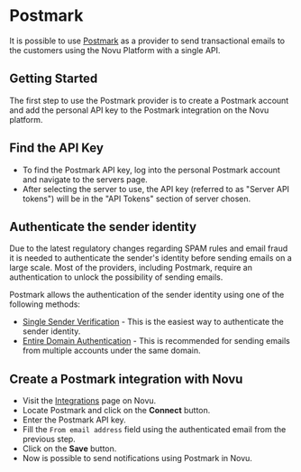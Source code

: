# Postmark

It is possible to use [Postmark](https://postmarkapp.com/) as a provider to send transactional emails to the customers using the Novu Platform with a single API.

## Getting Started

The first step to use the Postmark provider is to create a Postmark account and add the personal API key to the Postmark integration on the Novu platform.

## Find the API Key

- To find the Postmark API key, log into the personal Postmark account and navigate to the servers page.
- After selecting the server to use, the API key (referred to as "Server API tokens") will be in the "API Tokens" section of server chosen.

## Authenticate the sender identity

Due to the latest regulatory changes regarding SPAM rules and email fraud it is needed to authenticate the sender's identity before sending emails on a large scale.
Most of the providers, including Postmark, require an authentication to unlock the possibility of sending emails.

Postmark allows the authentication of the sender identity using one of the following methods:

- [Single Sender Verification](https://account.postmarkapp.com/signatures/new) - This is the easiest way to authenticate the sender identity.
- [Entire Domain Authentication](https://postmarkapp.com/support/article/1046-how-do-i-verify-a-domain#:~:text=be%20verified%20automatically.-,Navigate%20to%20Sender%20Signatures.,to%20your%20DNS%2C%20choose%20Verify.) - This is recommended for sending emails from multiple accounts under the same domain.

## Create a Postmark integration with Novu

- Visit the [Integrations](https://web.novu.co/integrations) page on Novu.
- Locate Postmark and click on the **Connect** button.
- Enter the Postmark API key.
- Fill the `From email address` field using the authenticated email from the previous step.
- Click on the **Save** button.
- Now is possible to send notifications using Postmark in Novu.
